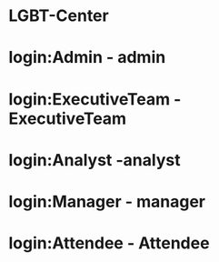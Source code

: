# LGBT-Center

# login:Admin - admin
# login:ExecutiveTeam - ExecutiveTeam
# login:Analyst -analyst
# login:Manager - manager 
# login:Attendee - Attendee
